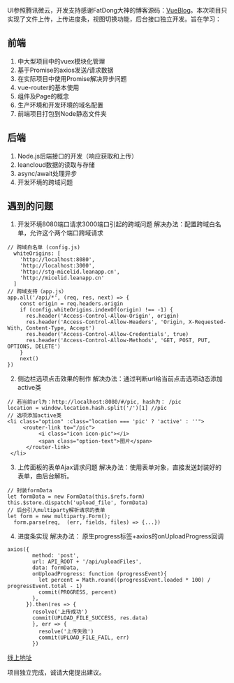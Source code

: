 UI参照腾讯微云，开发支持感谢FatDong大神的博客源码：[VueBlog](https://github.com/FatDong1/VueBlog)。本次项目只实现了文件上传，上传进度条，视图切换功能，后台接口独立开发。旨在学习：
## 前端
1. 中大型项目中的vuex模块化管理
2. 基于Promise的axios发送/请求数据
3. 在实际项目中使用Promise解决异步问题
4. vue-router的基本使用
5. 组件及Page的概念
6. 生产环境和开发环境的域名配置 
7. 前端项目打包到Node静态文件夹

## 后端
1. Node.js后端接口的开发（响应获取和上传）
2. leancloud数据的读取与存储
3. async/await处理异步
4. 开发环境的跨域问题

## 遇到的问题
1. 开发环境8080端口请求3000端口引起的跨域问题
解决办法：配置跨域白名单，允许这个两个端口跨域请求
~~~
// 跨域白名单 (config.js)
  whiteOrigins: [
    'http://localhost:8080',
    'http://localhost:3000',
    'http://stg-micelid.leanapp.cn',
    'http://micelid.leanapp.cn'
  ]
// 跨域支持（app.js）
app.all('/api/*', (req, res, next) => {
    const origin = req.headers.origin
    if (config.whiteOrigins.indexOf(origin) !== -1) {
      res.header('Access-Control-Allow-Origin', origin)
      res.header('Access-Control-Allow-Headers', 'Origin, X-Requested-With, Content-Type, Accept')
      res.header('Access-Control-Allow-Credentials', true)
      res.header('Access-Control-Allow-Methods', 'GET, POST, PUT, OPTIONS, DELETE')
    }
    next()
})
~~~

2. 侧边栏选项点击效果的制作
解决办法：通过判断url给当前点击选项动态添加active类
~~~
// 若当前url为：http://localhost:8080/#/pic, hash为： /pic
location = window.location.hash.split('/')[1] //pic
// 选项添加active类
<li class="option" :class="location === 'pic' ? 'active' : ''">
     <router-link to="/pic">
          <i class="icon icon-pic"></i>
          <span class="option-text">图片</span>
      </router-link>
 </li>
~~~
3. 上传面板的表单Ajax请求问题
解决办法：使用表单对象，直接发送封装好的表单，由后台解析。
~~~
// 封装formData
let formData = new FormData(this.$refs.form)
this.$store.dispatch('upload_file', formData)
// 后台引入multiparty解析请求的表单
let form = new multiparty.Form();
  form.parse(req,  (err, fields, files) => {...})
~~~
4. 进度条实现
解决办法： 原生progress标签+axios的onUploadProgress回调
~~~
axios({
        method: 'post',
        url: API_ROOT + '/api/uploadFiles',
        data: formData,
        onUploadProgress: function (progressEvent){
          let percent = Math.round((progressEvent.loaded * 100) / progressEvent.total - 1)
          commit(PROGRESS, percent)
        },        
      }).then(res => {        
        resolve('上传成功')        
        commit(UPLOAD_FILE_SUCCESS, res.data)
        }, err => {
          resolve('上传失败')
          commit(UPLOAD_FILE_FAIL, err)
        })
~~~

[线上地址](http://micelid.leanapp.cn/)

项目独立完成，诚请大佬提出建议。